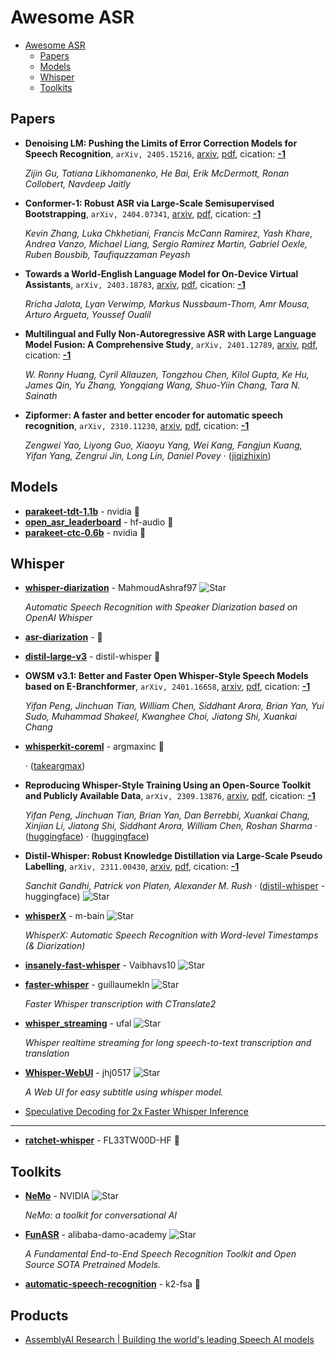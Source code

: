 # Awesome ASR

- [Awesome ASR](#awesome-asr)
  - [Papers](#papers)
  - [Models](#models)
  - [Whisper](#whisper)
  - [Toolkits](#toolkits)


## Papers
- **Denoising LM: Pushing the Limits of Error Correction Models for Speech
  Recognition**, `arXiv, 2405.15216`, [arxiv](http://arxiv.org/abs/2405.15216v1), [pdf](http://arxiv.org/pdf/2405.15216v1.pdf), cication: [**-1**](None)

	 *Zijin Gu, Tatiana Likhomanenko, He Bai, Erik McDermott, Ronan Collobert, Navdeep Jaitly*
- **Conformer-1: Robust ASR via Large-Scale Semisupervised Bootstrapping**, `arXiv, 2404.07341`, [arxiv](http://arxiv.org/abs/2404.07341v1), [pdf](http://arxiv.org/pdf/2404.07341v1.pdf), cication: [**-1**](None)

	 *Kevin Zhang, Luka Chkhetiani, Francis McCann Ramirez, Yash Khare, Andrea Vanzo, Michael Liang, Sergio Ramirez Martin, Gabriel Oexle, Ruben Bousbib, Taufiquzzaman Peyash*
- **Towards a World-English Language Model for On-Device Virtual Assistants**, `arXiv, 2403.18783`, [arxiv](http://arxiv.org/abs/2403.18783v1), [pdf](http://arxiv.org/pdf/2403.18783v1.pdf), cication: [**-1**](None)

	 *Rricha Jalota, Lyan Verwimp, Markus Nussbaum-Thom, Amr Mousa, Arturo Argueta, Youssef Oualil*
- **Multilingual and Fully Non-Autoregressive ASR with Large Language Model
  Fusion: A Comprehensive Study**, `arXiv, 2401.12789`, [arxiv](http://arxiv.org/abs/2401.12789v1), [pdf](http://arxiv.org/pdf/2401.12789v1.pdf), cication: [**-1**](None)

	 *W. Ronny Huang, Cyril Allauzen, Tongzhou Chen, Kilol Gupta, Ke Hu, James Qin, Yu Zhang, Yongqiang Wang, Shuo-Yiin Chang, Tara N. Sainath*
- **Zipformer: A faster and better encoder for automatic speech recognition**, `arXiv, 2310.11230`, [arxiv](http://arxiv.org/abs/2310.11230v2), [pdf](http://arxiv.org/pdf/2310.11230v2.pdf), cication: [**-1**](None)

	 *Zengwei Yao, Liyong Guo, Xiaoyu Yang, Wei Kang, Fangjun Kuang, Yifan Yang, Zengrui Jin, Long Lin, Daniel Povey* · ([jiqizhixin](https://www.jiqizhixin.com/articles/2024-01-25-11))

## Models
- [**parakeet-tdt-1.1b**](https://huggingface.co/nvidia/parakeet-tdt-1.1b) - nvidia 🤗
- [**open_asr_leaderboard**](https://huggingface.co/spaces/hf-audio/open_asr_leaderboard) - hf-audio 🤗
- [**parakeet-ctc-0.6b**](https://huggingface.co/nvidia/parakeet-ctc-0.6b) - nvidia 🤗

## Whisper
- [**whisper-diarization**](https://github.com/MahmoudAshraf97/whisper-diarization) - MahmoudAshraf97 ![Star](https://img.shields.io/github/stars/MahmoudAshraf97/whisper-diarization.svg?style=social&label=Star)

	 *Automatic Speech Recognition with Speaker Diarization based on OpenAI Whisper*
- [**asr-diarization**](https://huggingface.co/blog/asr-diarization) -  🤗
- [**distil-large-v3**](https://huggingface.co/distil-whisper/distil-large-v3) - distil-whisper 🤗
- **OWSM v3.1: Better and Faster Open Whisper-Style Speech Models based on
  E-Branchformer**, `arXiv, 2401.16658`, [arxiv](http://arxiv.org/abs/2401.16658v1), [pdf](http://arxiv.org/pdf/2401.16658v1.pdf), cication: [**-1**](None)

	 *Yifan Peng, Jinchuan Tian, William Chen, Siddhant Arora, Brian Yan, Yui Sudo, Muhammad Shakeel, Kwanghee Choi, Jiatong Shi, Xuankai Chang*
- [**whisperkit-coreml**](https://huggingface.co/argmaxinc/whisperkit-coreml) - argmaxinc 🤗

	 · ([takeargmax](https://www.takeargmax.com/blog/whisperkit))
- **Reproducing Whisper-Style Training Using an Open-Source Toolkit and
  Publicly Available Data**, `arXiv, 2309.13876`, [arxiv](http://arxiv.org/abs/2309.13876v3), [pdf](http://arxiv.org/pdf/2309.13876v3.pdf), cication: [**-1**](None)

	 *Yifan Peng, Jinchuan Tian, Brian Yan, Dan Berrebbi, Xuankai Chang, Xinjian Li, Jiatong Shi, Siddhant Arora, William Chen, Roshan Sharma* · ([huggingface](https://huggingface.co/espnet/owsm_v3)) · ([huggingface](https://huggingface.co/spaces/pyf98/OWSM_v3_demo))
- **Distil-Whisper: Robust Knowledge Distillation via Large-Scale Pseudo
  Labelling**, `arXiv, 2311.00430`, [arxiv](http://arxiv.org/abs/2311.00430v1), [pdf](http://arxiv.org/pdf/2311.00430v1.pdf), cication: [**-1**](None)

	 *Sanchit Gandhi, Patrick von Platen, Alexander M. Rush* · ([distil-whisper](https://github.com/huggingface/distil-whisper) - huggingface) ![Star](https://img.shields.io/github/stars/huggingface/distil-whisper.svg?style=social&label=Star)
- [**whisperX**](https://github.com/m-bain/whisperX) - m-bain ![Star](https://img.shields.io/github/stars/m-bain/whisperX.svg?style=social&label=Star)

	 *WhisperX: Automatic Speech Recognition with Word-level Timestamps (& Diarization)*
- [**insanely-fast-whisper**](https://github.com/Vaibhavs10/insanely-fast-whisper/) - Vaibhavs10 ![Star](https://img.shields.io/github/stars/Vaibhavs10/insanely-fast-whisper.svg?style=social&label=Star)
- [**faster-whisper**](https://github.com/guillaumekln/faster-whisper) - guillaumekln ![Star](https://img.shields.io/github/stars/guillaumekln/faster-whisper.svg?style=social&label=Star)

	 *Faster Whisper transcription with CTranslate2*
- [**whisper_streaming**](https://github.com/ufal/whisper_streaming) - ufal ![Star](https://img.shields.io/github/stars/ufal/whisper_streaming.svg?style=social&label=Star)

	 *Whisper realtime streaming for long speech-to-text transcription and translation*
- [**Whisper-WebUI**](https://github.com/jhj0517/Whisper-WebUI) - jhj0517 ![Star](https://img.shields.io/github/stars/jhj0517/Whisper-WebUI.svg?style=social&label=Star)

	 *A Web UI for easy subtitle using whisper model.*
- [Speculative Decoding for 2x Faster Whisper Inference](https://huggingface.co/blog/whisper-speculative-decoding)

---
- [**ratchet-whisper**](https://huggingface.co/spaces/FL33TW00D-HF/ratchet-whisper) - FL33TW00D-HF 🤗

## Toolkits
- [**NeMo**](https://github.com/NVIDIA/NeMo) - NVIDIA ![Star](https://img.shields.io/github/stars/NVIDIA/NeMo.svg?style=social&label=Star)

	 *NeMo: a toolkit for conversational AI*
- [**FunASR**](https://github.com/alibaba-damo-academy/FunASR) - alibaba-damo-academy ![Star](https://img.shields.io/github/stars/alibaba-damo-academy/FunASR.svg?style=social&label=Star)

	 *A Fundamental End-to-End Speech Recognition Toolkit and Open Source SOTA Pretrained Models.*
- [**automatic-speech-recognition**](https://huggingface.co/spaces/k2-fsa/automatic-speech-recognition) - k2-fsa 🤗

## Products
- [AssemblyAI Research | Building the world's leading Speech AI models](https://www.assemblyai.com/research/universal-1)
